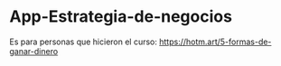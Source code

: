# App-Estrategia-de-negocios
Es para personas que hicieron el curso:
https://hotm.art/5-formas-de-ganar-dinero
